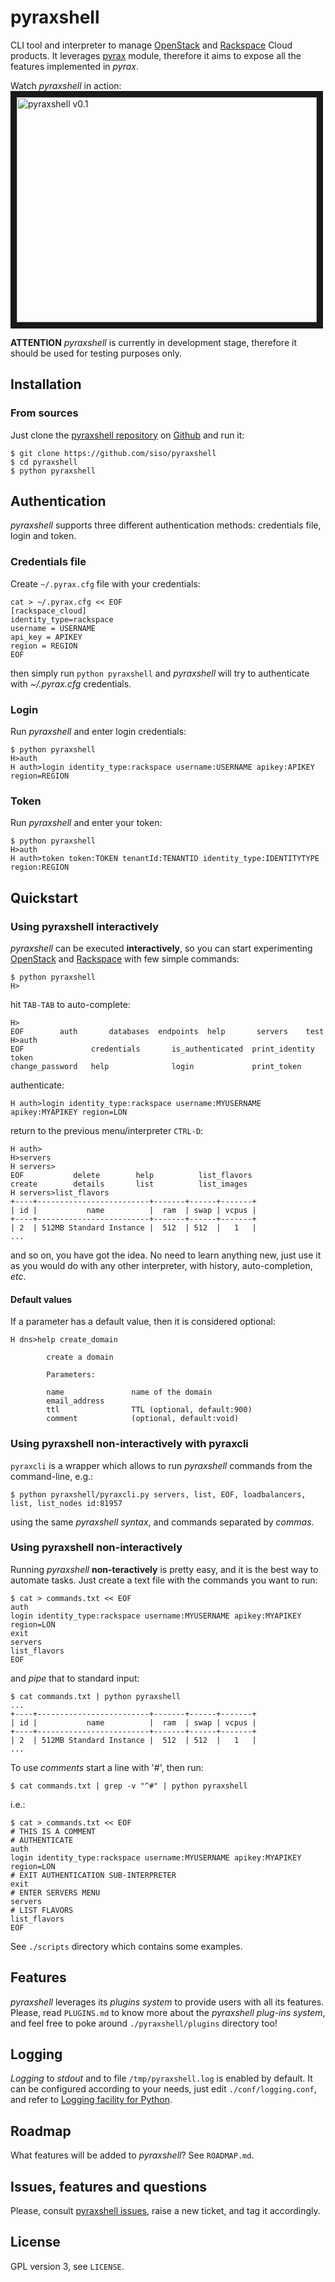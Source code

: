 pyraxshell
======
CLI tool and interpreter to manage [OpenStack](http://www.openstack.org/) and [Rackspace](http://www.rackspace.com/) Cloud products.
It leverages [pyrax](https://github.com/rackspace/pyrax) module, therefore it aims to expose all the features implemented in *pyrax*. 

Watch *pyraxshell* in action:
<a href="http://www.youtube.com/watch?feature=player_embedded&v=swcNTkjHzAQ
" target="_blank"><img src="http://img.youtube.com/vi/swcNTkjHzAQ/0.jpg" 
alt="pyraxshell v0.1" width="480" height="360" border="10" /></a>

**ATTENTION** *pyraxshell* is currently in development stage, therefore it should be used for testing purposes only.

## Installation

### From sources
Just clone the [pyraxshell repository](https://github.com/siso/pyraxshell) on [Github](https://github.com/) and run it:

```
$ git clone https://github.com/siso/pyraxshell
$ cd pyraxshell
$ python pyraxshell
```

## Authentication
*pyraxshell* supports three different authentication methods: credentials file, login and token.

### Credentials file
Create ```~/.pyrax.cfg``` file with your credentials:

```
cat > ~/.pyrax.cfg << EOF
[rackspace_cloud]
identity_type=rackspace
username = USERNAME
api_key = APIKEY
region = REGION
EOF
```

then simply run ```python pyraxshell``` and *pyraxshell* will try to authenticate with *~/.pyrax.cfg* credentials.

### Login
Run *pyraxshell* and enter login credentials:

```
$ python pyraxshell
H>auth
H auth>login identity_type:rackspace username:USERNAME apikey:APIKEY region=REGION
```

### Token
Run *pyraxshell* and enter your token:

```
$ python pyraxshell
H>auth
H auth>token token:TOKEN tenantId:TENANTID identity_type:IDENTITYTYPE region:REGION
```

## Quickstart

### Using pyraxshell interactively

*pyraxshell* can be executed **interactively**, so you can start experimenting [OpenStack](http://www.openstack.org/) and [Rackspace](http://www.rackspace.com/) with few simple commands:

```
$ python pyraxshell
H>
```
hit ```TAB-TAB``` to auto-complete:

```
H>
EOF        auth       databases  endpoints  help       servers    test
H>auth
EOF               credentials       is_authenticated  print_identity    token
change_password   help              login             print_token
```

authenticate:

```
H auth>login identity_type:rackspace username:MYUSERNAME apikey:MYAPIKEY region=LON
```

return to the previous menu/interpreter ```CTRL-D```:

```
H auth>
H>servers
H servers>
EOF           delete        help          list_flavors  
create        details       list          list_images   
H servers>list_flavors
+----+-------------------------+-------+------+-------+
| id |           name          |  ram  | swap | vcpus |
+----+-------------------------+-------+------+-------+
| 2  | 512MB Standard Instance |  512  | 512  |   1   |
...
```

and so on, you have got the idea. No need to learn anything new, just use it as you would do with any other interpreter, with history, auto-completion, *etc*.

#### Default values
If a parameter has a default value, then it is considered optional:

```
H dns>help create_domain

        create a domain
        
        Parameters:
        
        name               name of the domain
        email_address    
        ttl                TTL (optional, default:900)
        comment            (optional, default:void)
```

### Using pyraxshell non-interactively with pyraxcli

```pyraxcli``` is a wrapper which allows to run *pyraxshell* commands from the command-line, e.g.:

```$ python pyraxshell/pyraxcli.py servers, list, EOF, loadbalancers, list, list_nodes id:81957```

using the same *pyraxshell syntax*, and commands separated by *commas*.

### Using pyraxshell non-interactively

Running *pyraxshell* **non-teractively** is pretty easy, and it is the best way to automate tasks. Just create a text file with the commands you want to run:

```
$ cat > commands.txt << EOF
auth
login identity_type:rackspace username:MYUSERNAME apikey:MYAPIKEY region=LON
exit
servers
list_flavors
EOF
```

and *pipe* that to standard input:

```
$ cat commands.txt | python pyraxshell
...
+----+-------------------------+-------+------+-------+
| id |           name          |  ram  | swap | vcpus |
+----+-------------------------+-------+------+-------+
| 2  | 512MB Standard Instance |  512  | 512  |   1   |
...
```

To use *comments* start a line with '#', then run:

```$ cat commands.txt | grep -v "^#" | python pyraxshell```

i.e.:

```
$ cat > commands.txt << EOF
# THIS IS A COMMENT
# AUTHENTICATE
auth
login identity_type:rackspace username:MYUSERNAME apikey:MYAPIKEY region=LON
# EXIT AUTHENTICATION SUB-INTERPRETER
exit
# ENTER SERVERS MENU
servers
# LIST FLAVORS
list_flavors
EOF
```

See ```./scripts``` directory which contains some examples.

## Features
*pyraxshell* leverages its *plugins system* to provide users with all its features.
Please, read ```PLUGINS.md``` to know more about the *pyraxshell plug-ins system*, and feel free to poke around ```./pyraxshell/plugins``` directory too!

## Logging
*Logging* to *stdout* and to file ```/tmp/pyraxshell.log``` is enabled by default. It can be configured according to your needs, just edit ```./conf/logging.conf```, and refer to [Logging facility for Python](http://docs.python.org/2/library/logging.html).

## Roadmap
What features will be added to *pyraxshell*?
See ```ROADMAP.md```.

## Issues, features and questions
Please, consult [pyraxshell issues](https://github.com/siso/pyraxshell/issues/new), raise a new ticket, and tag it accordingly.

## License
GPL version 3, see ```LICENSE```.
